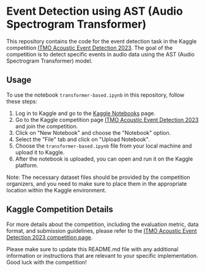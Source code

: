 # Event Detection using AST (Audio Spectrogram Transformer)

This repository contains the code for the event detection task in the Kaggle competition [ITMO Acoustic Event Detection 2023](https://www.kaggle.com/competitions/itmo-acoustic-event-detection-2023). The goal of the competition is to detect specific events in audio data using the AST (Audio Spectrogram Transformer) model.

## Usage

To use the notebook `transformer-based.ipynb` in this repository, follow these steps:
1. Log in to Kaggle and go to the [Kaggle Notebooks](https://www.kaggle.com/notebooks) page.
2. Go to the Kaggle competition page [ITMO Acoustic Event Detection 2023](https://www.kaggle.com/competitions/itmo-acoustic-event-detection-2023) and join the competition.
3. Click on "New Notebook" and choose the "Notebook" option.
4. Select the "File" tab and click on "Upload Notebook".
5. Choose the `transformer-based.ipynb` file from your local machine and upload it to Kaggle.
6. After the notebook is uploaded, you can open and run it on the Kaggle platform.

Note: The necessary dataset files should be provided by the competition organizers, and you need to make sure to place them in the appropriate location within the Kaggle environment.

## Kaggle Competition Details

For more details about the competition, including the evaluation metric, data format, and submission guidelines, please refer to the [ITMO Acoustic Event Detection 2023 competition page](https://www.kaggle.com/competitions/itmo-acoustic-event-detection-2023).

Please make sure to update this README.md file with any additional information or instructions that are relevant to your specific implementation. Good luck with the competition!

